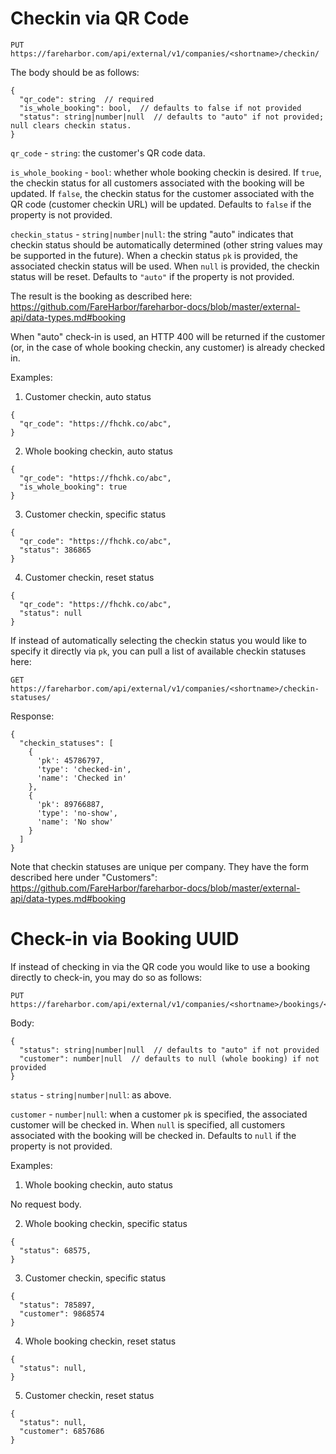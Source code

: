 # Checkin via QR Code

```
PUT https://fareharbor.com/api/external/v1/companies/<shortname>/checkin/
```

The body should be as follows:

```
{
  "qr_code": string  // required
  "is_whole_booking": bool,  // defaults to false if not provided
  "status": string|number|null  // defaults to "auto" if not provided; null clears checkin status.
}
```

`qr_code` - `string`: the customer's QR code data.

`is_whole_booking` - `bool`: whether whole booking checkin is desired. If `true`,
the checkin status for all customers associated with the booking will be
updated. If `false`, the checkin status for the customer associated with the QR
code (customer checkin URL) will be updated. Defaults to `false` if the property
is not provided.

`checkin_status` - `string|number|null`: the string "auto" indicates that checkin status
should be automatically determined (other string values may be supported in the
future). When a checkin status `pk` is provided, the associated checkin status
will be used. When `null` is provided, the checkin status will be reset. Defaults
to `"auto"` if the property is not provided.

The result is the booking as described here: https://github.com/FareHarbor/fareharbor-docs/blob/master/external-api/data-types.md#booking

When "auto" check-in is used, an HTTP 400 will be returned if the customer
(or, in the case of whole booking checkin, any customer) is already checked in.

Examples:

1. Customer checkin, auto status

```
{
  "qr_code": "https://fhchk.co/abc",
}
```

2. Whole booking checkin, auto status

```
{
  "qr_code": "https://fhchk.co/abc",
  "is_whole_booking": true
}
```

3. Customer checkin, specific status

```
{
  "qr_code": "https://fhchk.co/abc",
  "status": 386865
}
```

4. Customer checkin, reset status

```
{
  "qr_code": "https://fhchk.co/abc",
  "status": null
}
```

If instead of automatically selecting the checkin status you would like to specify it
directly via `pk`, you can pull a list of available checkin statuses here:

```
GET https://fareharbor.com/api/external/v1/companies/<shortname>/checkin-statuses/
```

Response:
```
{
  "checkin_statuses": [
    {
      'pk': 45786797,
      'type': 'checked-in',
      'name': 'Checked in'
    },
    {
      'pk': 89766887,
      'type': 'no-show',
      'name': 'No show'
    }
  ]
}
```

Note that checkin statuses are unique per company. They have the form described here under
"Customers": https://github.com/FareHarbor/fareharbor-docs/blob/master/external-api/data-types.md#booking

# Check-in via Booking UUID

If instead of checking in via the QR code you would like to use a booking directly to check-in, you may do so as follows:

```
PUT https://fareharbor.com/api/external/v1/companies/<shortname>/bookings/<Booking.uuid>/checkin/
```

Body:

```
{
  "status": string|number|null  // defaults to "auto" if not provided
  "customer": number|null  // defaults to null (whole booking) if not provided
}
```

`status` - `string|number|null`: as above.

`customer` - `number|null`: when a customer `pk` is specified, the associated customer
will be checked in. When `null` is specified, all customers associated with the
booking will be checked in. Defaults to `null` if the property is not provided.

Examples:

1. Whole booking checkin, auto status

No request body.

2. Whole booking checkin, specific status

```
{
  "status": 68575,
}
```

3. Customer checkin, specific status

```
{
  "status": 785897,
  "customer": 9868574
}
```

4. Whole booking checkin, reset status

```
{
  "status": null,
}
```

5. Customer checkin, reset status

```
{
  "status": null,
  "customer": 6857686
}
```
